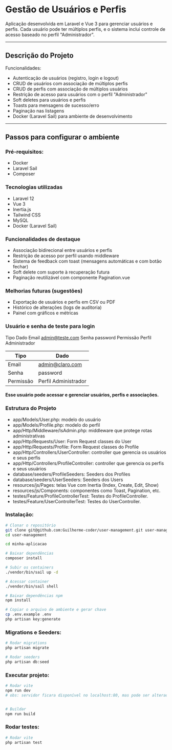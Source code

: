 # Gestão de Usuários e Perfis

Aplicação desenvolvida em Laravel e Vue 3 para gerenciar usuários e perfis. Cada usuário pode ter múltiplos perfis, e o sistema inclui controle de acesso baseado no perfil "Administrador".

---

## Descrição do Projeto

Funcionalidades:

- Autenticação de usuários (registro, login e logout)
- CRUD de usuários com associação de múltiplos perfis
- CRUD de perfis com associação de múltiplos usuários
- Restrição de acesso para usuários com o perfil "Administrador"
- Soft deletes para usuários e perfis
- Toasts para mensagens de sucesso/erro
- Paginação nas listagens
- Docker (Laravel Sail) para ambiente de desenvolvimento

---

## Passos para configurar o ambiente

### Pré-requisitos:

- Docker
- Laravel Sail
- Composer

### Tecnologias utilizadas
- Laravel 12
- Vue 3
- Inertia.js
- Tailwind CSS
- MySQL
- Docker (Laravel Sail)

### Funcionalidades de destaque
- Associação bidirecional entre usuários e perfis
- Restrição de acesso por perfil usando middleware
- Sistema de feedback com toast (mensagens automáticas e com botão fechar)
- Soft delete com suporte à recuperação futura
- Paginação reutilizável com componente Pagination.vue

### Melhorias futuras (sugestões)
- Exportação de usuários e perfis em CSV ou PDF
- Histórico de alterações (logs de auditoria)
- Painel com gráficos e métricas

### Usuário e senha de teste para login
Tipo	Dado
Email	admin@teste.com
Senha	password
Permissão	Perfil Administrador

| Tipo      | Dado                 |
|-----------|----------------------|
| Email     | admin@claro.com      |
| Senha     | password             |
| Permissão | Perfil Administrador |

#### Esse usuário pode acessar e gerenciar usuários, perfis e associações.

### Estrutura do Projeto
- app/Models/User.php: modelo do usuário
- app/Models/Profile.php: modelo do perfil
- app/Http/Middleware/IsAdmin.php: middleware que protege rotas administrativas
- app/Http/Requests/User: Form Request classes do User
- app/Http/Requests/Profile: Form Request classes do Profile
- app/Http/Controllers/UserController: controller que gerencia os usuários e seus perfis
- app/Http/Controllers/ProfileController: controller que gerencia os perfis e seus usuários
- database/seeders/ProfileSeeders: Seeders dos Profiles
- database/seeders/UserSeeders: Seeders dos Users
- resources/js/Pages: telas Vue com Inertia (Index, Create, Edit, Show)
- resources/js/Components: componentes como Toast, Pagination, etc.
- testes/Feature/ProfileControllerTest: Testes do ProfileController.
- testes/Feature/UserControllerTest: Testes do UserController.

### Instalação:

```bash
# Clonar o repositório
git clone git@github.com:Guilherme-coder/user-management.git user-management
cd user-management

cd minha-aplicacao

# Baixar dependências
composer install

# Subir os containers
./vendor/bin/sail up -d

# Acessar container
./vendor/bin/sail shell

# Baixar dependências npm
npm install

# Copiar o arquivo de ambiente e gerar chave
cp .env.example .env
php artisan key:generate
```

### Migrations e Seeders:

```bash
# Rodar migrations
php artisan migrate

# Rodar seeders
php artisan db:seed
```

### Executar projeto:

```bash
# Rodar vite
npm run dev
# obs: servidor ficara disponível no localhost:80, mas pode ser alterado no .env -> APP_URL=http://localhost


# Buildar 
npm run build
```

### Rodar testes:

```bash
# Rodar vite
php artisan test
```

